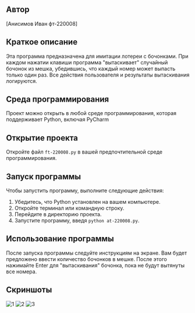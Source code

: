 ## Автор
[Анисимов Иван фт-220008]

## Краткое описание
Эта программа предназначена для имитации лотереи с бочонками. При каждом нажатии клавиши программа "вытаскивает" случайный бочонок из мешка, убедившись, что каждый номер может выпасть только один раз. Все действия пользователя и результаты вытаскивания логируются.

## Среда программирования
Проект можно открыть в любой среде программирования, которая поддерживает Python, включая PyCharm

## Открытие проекта
Откройте файл `ft-220008.py` в вашей предпочтительной среде программирования.

## Запуск программы
Чтобы запустить программу, выполните следующие действия:
1. Убедитесь, что Python установлен на вашем компьютере.
2. Откройте терминал или командную строку.
3. Перейдите в директорию проекта.
4. Запустите программу, введя `python at-220008.py`.

## Использование программы
После запуска программы следуйте инструкциям на экране. Вам будет предложено ввести количество бочонков в мешке. После этого нажимайте Enter для "вытаскивания" бочонка, пока не будут вытянуты все номера.

## Скриншоты
![1](https://github.com/Vancheres/Laba-9/assets/146539395/a9a05286-536d-438f-80c4-4917ff3060f5)
![2](https://github.com/Vancheres/Laba-9/assets/146539395/ac773795-1e77-4db7-a8bb-3d650a89378d)
![3](https://github.com/Vancheres/Laba-9/assets/146539395/63cb5149-7079-4495-b5d1-29382143bec4)


